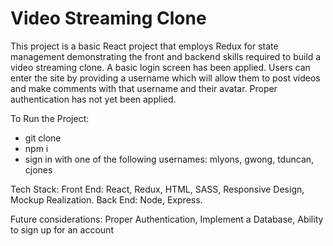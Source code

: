 # Video Streaming Clone

This project is a basic React project that employs Redux for state management demonstrating the front and backend skills required to build a video streaming clone.  A basic login screen has been applied.  Users can enter the site by providing a username which will allow them to post videos and make comments with that username and their avatar.  Proper authentication has not yet been applied.

To Run the Project:
- git clone
- npm i
- sign in with one of the following usernames: mlyons, gwong, tduncan, cjones

Tech Stack:
Front End: React, Redux, HTML, SASS, Responsive Design, Mockup Realization.
Back End: Node, Express.


Future considerations: Proper Authentication, Implement a Database, Ability to sign up for an account
